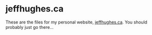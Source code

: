 # jeffhughes.ca

These are the files for my personal website, [jeffhughes.ca](http://www.jeffhughes.ca). You should probably just go there...
